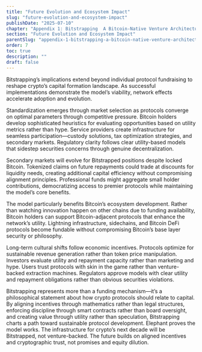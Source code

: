 ```yaml
---
title: "Future Evolution and Ecosystem Impact"
slug: "future-evolution-and-ecosystem-impact"
publishDate: "2025-07-10"
chapter: "Appendix 1: Bitstrapping  A Bitcoin-Native Venture Architecture"
section: "Future Evolution and Ecosystem Impact"
parentSlug: "appendix-1-bitstrapping-a-bitcoin-native-venture-architecture"
order: 7
toc: true
description: ""
draft: false
---
```


Bitstrapping’s implications extend beyond individual protocol fundraising to reshape crypto’s capital formation landscape. As successful implementations demonstrate the model’s viability, network effects accelerate adoption and evolution.

Standardization emerges through market selection as protocols converge on optimal parameters through competitive pressure. Bitcoin holders develop sophisticated heuristics for evaluating opportunities based on utility metrics rather than hype. Service providers create infrastructure for seamless participation—custody solutions, tax optimization strategies, and secondary markets. Regulatory clarity follows clear utility-based models that sidestep securities concerns through genuine decentralization.

Secondary markets will evolve for Bitstrapped positions despite locked Bitcoin. Tokenized claims on future repayments could trade at discounts for liquidity needs, creating additional capital efficiency without compromising alignment principles. Professional funds might aggregate small holder contributions, democratizing access to premier protocols while maintaining the model’s core benefits.

The model particularly benefits Bitcoin’s ecosystem development. Rather than watching innovation happen on other chains due to funding availability, Bitcoin holders can support Bitcoin-adjacent protocols that enhance the network’s utility. Lightning infrastructure, sidechains, and Bitcoin DeFi protocols become fundable without compromising Bitcoin’s base layer security or philosophy.

Long-term cultural shifts follow economic incentives. Protocols optimize for sustainable revenue generation rather than token price manipulation. Investors evaluate utility and repayment capacity rather than marketing and hype. Users trust protocols with skin in the game rather than venture-backed extraction machines. Regulators approve models with clear utility and repayment obligations rather than obvious securities violations.

Bitstrapping represents more than a funding mechanism—it’s a philosophical statement about how crypto protocols should relate to capital. By aligning incentives through mathematics rather than legal structures, enforcing discipline through smart contracts rather than board oversight, and creating value through utility rather than speculation, Bitstrapping charts a path toward sustainable protocol development. Elephant proves the model works. The infrastructure for crypto’s next decade will be Bitstrapped, not venture-backed. The future builds on aligned incentives and cryptographic trust, not promises and equity dilution.
